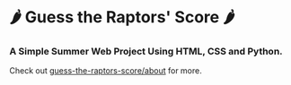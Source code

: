 # &#127798; Guess the Raptors' Score  &#127798;
### A Simple Summer Web Project Using HTML, CSS and Python. 

Check out [guess-the-raptors-score/about](https://shivambhatoolaul.github.io/guess-the-raptors-score/about.html) for more.
